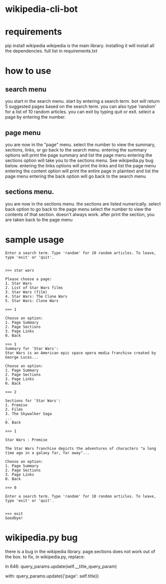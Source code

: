 # wikipedia-cli-bot

# requirements
pip install wikipedia
wikipedia is the main library. installing it will install all the dependencies. full list in requirements.txt

# how to use

## search menu
you start in the search menu. start by entering a search term.
bot will return 5 suggested pages based on the search term.
you can also type 'random' for a list of 10 random articles.
you can exit by typing quit or exit.
select a page by entering the number.

## page menu
you are now in the "page" menu. select the number to view the summary, sections, links, or go back to the search menu.
entering the summary options will print the page summary and list the page menu
entering the sections option will take you to the sections menu. See wikipedia.py bug below.
entering the links options will print the links and list the page menu
entering the content option will print the entire page in plaintext and list the page menu
entering the back option will go back to the search menu

## sections menu.
you are now in the sections menu. the sections are listed numerically.
select back option to go back to the page menu
select the number to view the contents of that section. doesn't always work.
after print the section, you are taken back to the page menu

# sample usage
```
Enter a search term. Type 'random' for 10 random articles. To leave, type 'exit' or 'quit'.


>>> star wars

Please choose a page:
1. Star Wars
2. List of Star Wars films  
3. Star Wars (film)
4. Star Wars: The Clone Wars
5. Star Wars: Clone Wars    

>>> 1

Choose an option:
1. Page Summary 
2. Page Sections
3. Page Links   
0. Back

>>> 1
Summary for 'Star Wars':
Star Wars is an American epic space opera media franchise created by George Lucas...

Choose an option:
1. Page Summary
2. Page Sections
3. Page Links
0. Back

>>> 2 

Sections for 'Star Wars':
1. Premise
2. Films
3. The Skywalker Saga
...
0. Back

>>> 1

Star Wars : Premise

The Star Wars franchise depicts the adventures of characters "a long time ago in a galaxy far, far away"...

Choose an option:
1. Page Summary
2. Page Sections
3. Page Links
0. Back

>>> 0

Enter a search term. Type 'random' for 10 random articles. To leave, type 'exit' or 'quit'.


>>> exit
Goodbye!
```


# wikipedia.py bug
there is a bug in the wikipedia library. page.sections does not work out of the box.
to fix, in wikipedia.py, replace:

ln 646: 
query_params.update(self.__title_query_param)

with:
query_params.update({'page': self.title})
